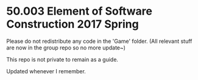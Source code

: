 # 50.003 Element of Software Construction 2017 Spring 

Please do not redistribute any code in the 'Game' folder. (All relevant stuff are now in the group repo so no more update~)

This repo is not private to remain as a guide. 

Updated whenever I remember. 
